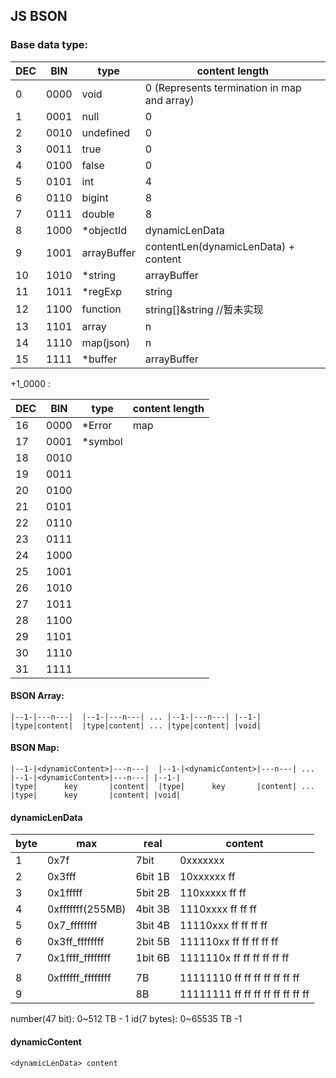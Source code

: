 ## JS BSON

### Base data type:

| DEC | BIN  | type        | content length                              |
| --- | ---- | ----------- | ------------------------------------------- |
| 0   | 0000 | void        | 0 (Represents termination in map and array) |
| 1   | 0001 | null        | 0                                           |
| 2   | 0010 | undefined   | 0                                           |
| 3   | 0011 | true        | 0                                           |
| 4   | 0100 | false       | 0                                           |
| 5   | 0101 | int         | 4                                           |
| 6   | 0110 | bigint      | 8                                           |
| 7   | 0111 | double      | 8                                           |
| 8   | 1000 | \*objectId  | dynamicLenData                              |
| 9   | 1001 | arrayBuffer | contentLen(dynamicLenData) + content        |
| 10  | 1010 | \*string    | arrayBuffer                                 |
| 11  | 1011 | \*regExp    | string                                      |
| 12  | 1100 | function    | string[]&string //暂未实现                  |
| 13  | 1101 | array       | n                                           |
| 14  | 1110 | map(json)   | n                                           |
| 15  | 1111 | \*buffer    | arrayBuffer                                 |

+1_0000 :

| DEC | BIN  | type     | content length |
| --- | ---- | -------- | -------------- |
| 16  | 0000 | \*Error  | map            |
| 17  | 0001 | \*symbol |                |
| 18  | 0010 |          |                |
| 19  | 0011 |          |                |
| 20  | 0100 |          |                |
| 21  | 0101 |          |                |
| 22  | 0110 |          |                |
| 23  | 0111 |          |                |
| 24  | 1000 |          |                |
| 25  | 1001 |          |                |
| 26  | 1010 |          |                |
| 27  | 1011 |          |                |
| 28  | 1100 |          |                |
| 29  | 1101 |          |                |
| 30  | 1110 |          |                |
| 31  | 1111 |          |                |

#### BSON Array:

```
|--1-|---n---|  |--1-|---n---| ... |--1-|---n---| |--1-|
|type|content|  |type|content| ... |type|content| |void|

```

#### BSON Map:

```
|--1-|<dynamicContent>|---n---|  |--1-|<dynamicContent>|---n---| ... |--1-|<dynamicContent>|---n---| |--1-|
|type|      key       |content|  |type|      key       |content| ... |type|      key       |content| |void|

```

#### dynamicLenData

| byte | max               | real    | content                          |
| ---- | ----------------- | ------- | -------------------------------- |
| 1    | 0x7f              | 7bit    | 0xxxxxxx                         |
| 2    | 0x3fff            | 6bit 1B | 10xxxxxx ff                      |
| 3    | 0x1fffff          | 5bit 2B | 110xxxxx ff ff                   |
| 4    | 0xfffffff(255MB)  | 4bit 3B | 1110xxxx ff ff ff                |
| 5    | 0x7_ffffffff      | 3bit 4B | 11110xxx ff ff ff ff             |
| 6    | 0x3ff_ffffffff    | 2bit 5B | 111110xx ff ff ff ff ff          |
| 7    | 0x1ffff_ffffffff  | 1bit 6B | 1111110x ff ff ff ff ff ff       |
|      |                   |         |                                  |
| 8    | 0xffffff_ffffffff | 7B      | 11111110 ff ff ff ff ff ff ff    |
| 9    |                   | 8B      | 11111111 ff ff ff ff ff ff ff ff |

number(47 bit): 0~512 TB - 1
id(7 bytes): 0~65535 TB -1

#### dynamicContent

```
<dynamicLenData> content
```
